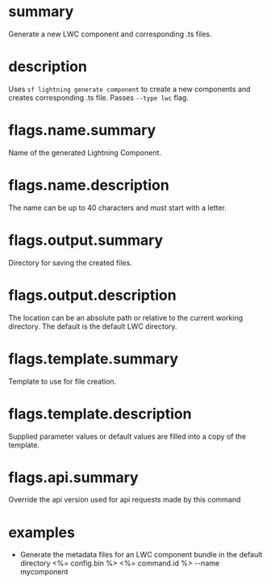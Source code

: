 # summary

Generate a new LWC component and corresponding .ts files.

# description

Uses `sf lightning generate component` to create a new components and creates corresponding .ts file. Passes `--type lwc` flag.

# flags.name.summary

Name of the generated Lightning Component.

# flags.name.description

The name can be up to 40 characters and must start with a letter.

# flags.output.summary

Directory for saving the created files.

# flags.output.description

The location can be an absolute path or relative to the current working directory. The default is the default LWC directory.

# flags.template.summary

Template to use for file creation.

# flags.template.description

Supplied parameter values or default values are filled into a copy of the template.

# flags.api.summary

Override the api version used for api requests made by this command

# examples

-   Generate the metadata files for an LWC component bundle in the default directory
    <%= config.bin %> <%= command.id %> --name mycomponent
